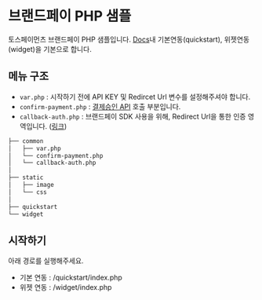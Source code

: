 # 브랜드페이 PHP 샘플

토스페이먼츠 브랜드페이 PHP 샘플입니다. [Docs](https://docs.tosspayments.com/guides/brandpay/overview)내 기본연동(quickstart), 위젯연동(widget)을 기본으로 합니다.


## 메뉴 구조 

- `var.php` : 시작하기 전에 API KEY 및 Redircet Url 변수를 설정해주셔야 합니다. 
- `confirm-payment.php` : [결제승인 API](https://docs.tosspayments.com/reference/brandpay#%EA%B2%B0%EC%A0%9C-%EC%8A%B9%EC%9D%B8) 호출 부분입니다. 
- `callback-auth.php` : 브랜드페이 SDK 사용을 위해, Redirect Url을 통한 인증 영역입니다. ([링크](https://docs.tosspayments.com/guides/brandpay/auth))

```sh
├── common
│   ├── var.php 
│   └── confirm-payment.php
│   └── callback-auth.php   
│
├── static
│   ├── image
│   └── css
│
├── quickstart 
└── widget 
```

## 시작하기 

아래 경로를 실행해주세요. 

- 기본 연동 : /quickstart/index.php
- 위젯 연동 : /widget/index.php